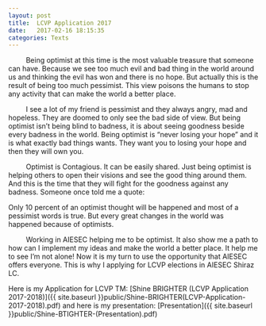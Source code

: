 ```yaml
---
layout: post
title:  LCVP Application 2017
date:   2017-02-16 18:15:35
categories: Texts
---
```

<div>
<p>&nbsp;&nbsp;&nbsp;&nbsp;&nbsp;&nbsp;&nbsp;&nbsp; Being optimist at this time is the most valuable treasure that someone can have. Because we see too much evil and bad thing in the world around us and thinking the evil has won and there is no hope. But actually this is the result of being too much pessimist. This view poisons the humans to stop any activity that can make the world a better place.</p>
<p>&nbsp;&nbsp;&nbsp;&nbsp;&nbsp;&nbsp;&nbsp;&nbsp; I see a lot of my friend is pessimist and they always angry, mad and hopeless. They are doomed to only see the bad side of view. But being optimist isn&rsquo;t being blind to badness, it is about seeing goodness beside every badness in the world. Being optimist is &ldquo;never losing your hope&rdquo; and it is what exactly bad things wants. They want you to losing your hope and then they will own you.</p>
<p>&nbsp;&nbsp;&nbsp;&nbsp;&nbsp;&nbsp;&nbsp;&nbsp; Optimist is Contagious. It can be easily shared. Just being optimist is helping others to open their visions and see the good thing around them. And this is the time that they will fight for the goodness against any badness. Someone once told me a quote:</p>
<p>Only 10 percent of an optimist thought will be happened and most of a pessimist words is true. But every great changes in the world was happened because of optimists.</p>
<p>&nbsp;&nbsp;&nbsp;&nbsp;&nbsp;&nbsp;&nbsp;&nbsp; Working in AIESEC helping me to be optimist. It also show me a path to how can I implement my ideas and make the world a better place. It help me to see I&rsquo;m not alone! Now it is my turn to use the opportunity that AIESEC offers everyone. This is why I applying for LCVP elections in AIESEC Shiraz LC.</p>
</div>
Here is my Application for LCVP TM: [Shine BRIGHTER (LCVP Application 2017-2018)]({{ site.baseurl }}public/Shine-BRIGHTER(LCVP-Application-2017-2018).pdf)
and here is my presentation: [Presentation]({{ site.baseurl }}public/Shine-BTIGHTER-(Presentation).pdf)
